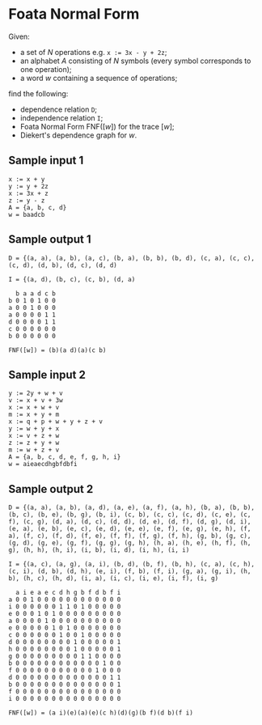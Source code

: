 # Foata Normal Form
Given:

- a set of $N$ operations e.g. `x := 3x - y + 2z`;
- an alphabet $A$ consisting of $N$ symbols (every symbol corresponds to one operation);
- a word $w$ containing a sequence of operations;

find the following:

- dependence relation `D`;
- independence relation `I`;
- Foata Normal Form $\text{FNF}([w])$ for the trace $[w]$;
- Diekert's dependence graph for $w$.

## Sample input 1
```
x := x + y
y := y + 2z
x := 3x + z
z := y - z
A = {a, b, c, d}
w = baadcb
```

## Sample output 1
```
D = {(a, a), (a, b), (a, c), (b, a), (b, b), (b, d), (c, a), (c, c), (c, d), (d, b), (d, c), (d, d)

I = {(a, d), (b, c), (c, b), (d, a)

  b a a d c b
b 0 1 0 1 0 0
a 0 0 1 0 0 0
a 0 0 0 0 1 1
d 0 0 0 0 1 1
c 0 0 0 0 0 0
b 0 0 0 0 0 0

FNF([w]) = (b)(a d)(a)(c b)
```

## Sample input 2
```
y := 2y + w + v
v := x + v + 3w
x := x + w + v
m := x + y + m
x := q + p + w + y + z + v
y := w + y + x
x := v + z + w
z := z + y + w
m := w + z + v
A = {a, b, c, d, e, f, g, h, i}
w = aieaecdhgbfdbfi
```

## Sample output 2
```
D = {(a, a), (a, b), (a, d), (a, e), (a, f), (a, h), (b, a), (b, b), (b, c), (b, e), (b, g), (b, i), (c, b), (c, c), (c, d), (c, e), (c, f), (c, g), (d, a), (d, c), (d, d), (d, e), (d, f), (d, g), (d, i), (e, a), (e, b), (e, c), (e, d), (e, e), (e, f), (e, g), (e, h), (f, a), (f, c), (f, d), (f, e), (f, f), (f, g), (f, h), (g, b), (g, c), (g, d), (g, e), (g, f), (g, g), (g, h), (h, a), (h, e), (h, f), (h, g), (h, h), (h, i), (i, b), (i, d), (i, h), (i, i)

I = {(a, c), (a, g), (a, i), (b, d), (b, f), (b, h), (c, a), (c, h), (c, i), (d, b), (d, h), (e, i), (f, b), (f, i), (g, a), (g, i), (h, b), (h, c), (h, d), (i, a), (i, c), (i, e), (i, f), (i, g)

  a i e a e c d h g b f d b f i
a 0 0 1 0 0 0 0 0 0 0 0 0 0 0 0
i 0 0 0 0 0 0 1 1 0 1 0 0 0 0 0
e 0 0 0 1 0 1 0 0 0 0 0 0 0 0 0
a 0 0 0 0 1 0 0 0 0 0 0 0 0 0 0
e 0 0 0 0 0 1 0 1 0 0 0 0 0 0 0
c 0 0 0 0 0 0 1 0 0 1 0 0 0 0 0
d 0 0 0 0 0 0 0 0 1 0 0 0 0 0 1
h 0 0 0 0 0 0 0 0 1 0 0 0 0 0 1
g 0 0 0 0 0 0 0 0 0 1 1 0 0 0 0
b 0 0 0 0 0 0 0 0 0 0 0 0 1 0 0
f 0 0 0 0 0 0 0 0 0 0 0 1 0 0 0
d 0 0 0 0 0 0 0 0 0 0 0 0 0 1 1
b 0 0 0 0 0 0 0 0 0 0 0 0 0 0 1
f 0 0 0 0 0 0 0 0 0 0 0 0 0 0 0
i 0 0 0 0 0 0 0 0 0 0 0 0 0 0 0

FNF([w]) = (a i)(e)(a)(e)(c h)(d)(g)(b f)(d b)(f i)
```
